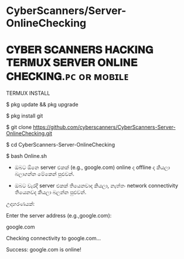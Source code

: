# CyberScanners/Server-OnlineChecking

# 𝐂𝐘𝐁𝐄𝐑 𝐒𝐂𝐀𝐍𝐍𝐄𝐑𝐒 𝐇𝐀𝐂𝐊𝐈𝐍𝐆 𝐓𝐄𝐑𝐌𝐔𝐗 𝐒𝐄𝐑𝐕𝐄𝐑 𝐎𝐍𝐋𝐈𝐍𝐄 𝐂𝐇𝐄𝐂𝐊𝐈𝐍𝐆.ᴘᴄ ᴏʀ ᴍᴏʙɪʟᴇ

TERMUX INSTALL

$ pkg update && pkg upgrade

$ pkg install git

$ git clone https://github.com/cyberscanners/CyberScanners-Server-OnlineChecking.git

$ cd CyberScanners-Server-OnlineChecking

$ bash Online.sh

* ඔබට ඕනෙ server එකක් (e.g., google.com) online ද offline ද කියලා බලාගන්න මේකෙන් පුළුවන්.

* ඔබට වැරදි server එකක් තියෙනවාද කියලා, නැත්තං network connectivity තියෙනවද කියලා බලන්න පුළුවන්.


උදාහරණයක්:

Enter the server address (e.g.,google.com):

google.com

Checking connectivity to google.com...

Success: google.com is online!